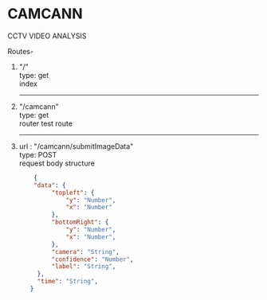 # CAMCANN
CCTV VIDEO ANALYSIS

Routes-
  1. "/"<br>
    type: get<br>
    index<br>
    <hr />
  2. "/camcann"<br>
      type: get<br>
      router test route<br>
      <hr />
  3. url : "/camcann/submitImageData"<br>
     type: POST<br>
     request body structure
     ```json
         {
         "data": {
              "topleft": {
                  "y": "Number",
                  "x": "Number"
              },
              "bottomRight": {
                  "y": "Number",
                  "x": "Number",
              },
              "camera": "String",
              "confidence": "Number",
              "label": "String",
          },
          "time": "String",
        }
        ```
